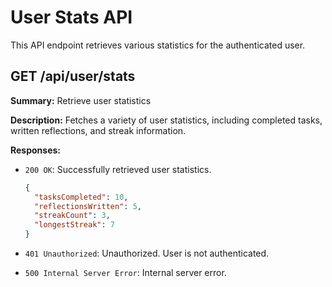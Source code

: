 # User Stats API

This API endpoint retrieves various statistics for the authenticated user.

## GET /api/user/stats

**Summary:** Retrieve user statistics

**Description:** Fetches a variety of user statistics, including completed tasks, written reflections, and streak information.

**Responses:**

- `200 OK`: Successfully retrieved user statistics.

  ```json
  {
    "tasksCompleted": 10,
    "reflectionsWritten": 5,
    "streakCount": 3,
    "longestStreak": 7
  }
  ```

- `401 Unauthorized`: Unauthorized. User is not authenticated.
- `500 Internal Server Error`: Internal server error.
